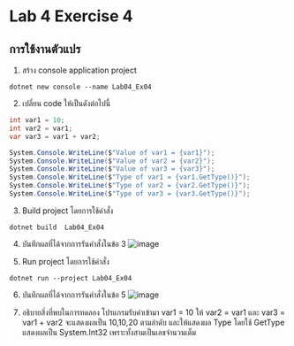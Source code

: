 # Lab 4 Exercise 4

## การใช้งานตัวแปร


1. สร้าง console application project

```
dotnet new console --name Lab04_Ex04
```
2. เปลี่ยน code ให้เป็นดังต่อไปนี้

```cs
int var1 = 10;
int var2 = var1;
var var3 = var1 + var2;

System.Console.WriteLine($"Value of var1 = {var1}");
System.Console.WriteLine($"Value of var2 = {var2}");
System.Console.WriteLine($"Value of var3 = {var3}");
System.Console.WriteLine($"Type of var1 = {var1.GetType()}");
System.Console.WriteLine($"Type of var2 = {var2.GetType()}");
System.Console.WriteLine($"Type of var3 = {var3.GetType()}");
```

3. Build project โดยการใช้คำสั่ง

```
dotnet build  Lab04_Ex04
```

4. บันทึกผลที่ได้จากการรันคำสั่งในข้อ 3
   ![image](https://github.com/ThanchiraCharakhon099/03376836-OOP-2566-Lab-04/assets/144195708/21f109bf-b091-4a57-a00e-846e15ce67da)


5. Run project โดยการใช้คำสั่ง

```
dotnet run --project Lab04_Ex04
```

6. บันทึกผลที่ได้จากการรันคำสั่งในข้อ 5
![image](https://github.com/ThanchiraCharakhon099/03376836-OOP-2566-Lab-04/assets/144195708/46fc3f4d-a994-4fb2-9ce0-a23ce82bf1a3)


7. อธิบายสิ่งที่พบในการทดลอง
โปรแกรมรับค่าเข้ามา var1 = 10 ให้ var2 = var1 และ var3 = var1 + var2 จะแสดงผลเป็น 10,10,20 ตามลำดับ และให้แสดงผล Type โดยใช้ GetType แสดงผลเป็น System.Int32 เพราะทั้งสามเป็นเลขจำนวนเต็ม
